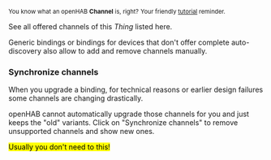 <small>You know what an openHAB **Channel** is, right?</small>
<small class="blockquote-footer">Your friendly [tutorial](tutorial.html) reminder.</small>

See all offered channels of this *Thing* listed here.

Generic bindings or bindings for devices that don't offer
complete auto-discovery also allow to add and remove
channels manually.

### Synchronize channels

When you upgrade a binding, for technical reasons or earlier design failures 
some channels are changing drastically.

openHAB cannot automatically upgrade those channels for you and
just keeps the "old" variants. Click on "Synchronize channels" to
remove unsupported channels and show new ones.

<mark>Usually you don't need to this!</mark>